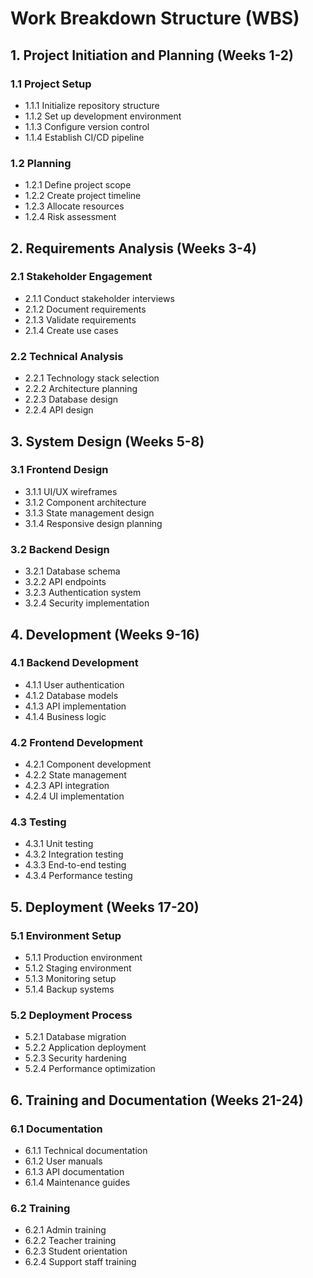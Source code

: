 # Work Breakdown Structure (WBS)

## 1. Project Initiation and Planning (Weeks 1-2)
### 1.1 Project Setup
- 1.1.1 Initialize repository structure
- 1.1.2 Set up development environment
- 1.1.3 Configure version control
- 1.1.4 Establish CI/CD pipeline

### 1.2 Planning
- 1.2.1 Define project scope
- 1.2.2 Create project timeline
- 1.2.3 Allocate resources
- 1.2.4 Risk assessment

## 2. Requirements Analysis (Weeks 3-4)
### 2.1 Stakeholder Engagement
- 2.1.1 Conduct stakeholder interviews
- 2.1.2 Document requirements
- 2.1.3 Validate requirements
- 2.1.4 Create use cases

### 2.2 Technical Analysis
- 2.2.1 Technology stack selection
- 2.2.2 Architecture planning
- 2.2.3 Database design
- 2.2.4 API design

## 3. System Design (Weeks 5-8)
### 3.1 Frontend Design
- 3.1.1 UI/UX wireframes
- 3.1.2 Component architecture
- 3.1.3 State management design
- 3.1.4 Responsive design planning

### 3.2 Backend Design
- 3.2.1 Database schema
- 3.2.2 API endpoints
- 3.2.3 Authentication system
- 3.2.4 Security implementation

## 4. Development (Weeks 9-16)
### 4.1 Backend Development
- 4.1.1 User authentication
- 4.1.2 Database models
- 4.1.3 API implementation
- 4.1.4 Business logic

### 4.2 Frontend Development
- 4.2.1 Component development
- 4.2.2 State management
- 4.2.3 API integration
- 4.2.4 UI implementation

### 4.3 Testing
- 4.3.1 Unit testing
- 4.3.2 Integration testing
- 4.3.3 End-to-end testing
- 4.3.4 Performance testing

## 5. Deployment (Weeks 17-20)
### 5.1 Environment Setup
- 5.1.1 Production environment
- 5.1.2 Staging environment
- 5.1.3 Monitoring setup
- 5.1.4 Backup systems

### 5.2 Deployment Process
- 5.2.1 Database migration
- 5.2.2 Application deployment
- 5.2.3 Security hardening
- 5.2.4 Performance optimization

## 6. Training and Documentation (Weeks 21-24)
### 6.1 Documentation
- 6.1.1 Technical documentation
- 6.1.2 User manuals
- 6.1.3 API documentation
- 6.1.4 Maintenance guides

### 6.2 Training
- 6.2.1 Admin training
- 6.2.2 Teacher training
- 6.2.3 Student orientation
- 6.2.4 Support staff training